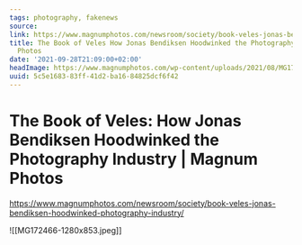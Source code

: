 ```yaml
---
tags: photography, fakenews
source:
link: https://www.magnumphotos.com/newsroom/society/book-veles-jonas-bendiksen-hoodwinked-photography-industry/
title: The Book of Veles How Jonas Bendiksen Hoodwinked the Photography Industry   Magnum
  Photos
date: '2021-09-28T21:09:00+02:00'
headImage: https://www.magnumphotos.com/wp-content/uploads/2021/08/MG172509-scaled.jpg
uuid: 5c5e1683-83ff-41d2-ba16-84825dcf6f42
---
```


# The Book of Veles: How Jonas Bendiksen Hoodwinked the Photography Industry | Magnum Photos
https://www.magnumphotos.com/newsroom/society/book-veles-jonas-bendiksen-hoodwinked-photography-industry/

![[MG172466-1280x853.jpeg]]

